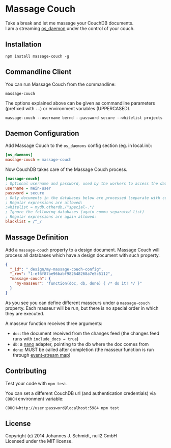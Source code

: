 # Massage Couch
Take a break and let me massage your CouchDB documents.  
I am a streaming [os_daemon](http://docs.couchdb.org/en/latest/config/externals.html#os_daemons) under the control of your couch.  

## Installation
```shell
npm install massage-couch -g
```

## Commandline Client
You can run Massage Couch from the commandline:
```shell
massage-couch
```

The options explained above can be given as commandline parameters (prefixed with
`--`) or environment variables (UPPERCASED).

```shell
massage-couch --username bernd --password secure --whitelist projects
```

## Daemon Configuration
Add Massage Couch to the `os_daemons` config section (eg. in local.ini):

```ini
[os_daemons]
massage-couch = massage-couch
```

Now CouchDB takes care of the Massage Couch process.

```ini
[massage-couch]
; Optional username and password, used by the workers to access the database
username = mein-user
password = secure
; Only documents in the databases below are processed (separate with comma).
; Regular expressions are allowed:
;whitelist = mydb,otherdb,/^special-.*/
; Ignore the following databases (again comma separated list)
; Regular expressions are again allowed:
blacklist = /^_/
```

## Massage Definition
Add a `massage-couch` property to a design document.
Massage Couch will process all databases which have a design document with such
property.

```json
{
  "_id": "_design/my-massage-couch-config",
  "_rev": "1-ef6f87ae96babf982648268a7e5c5112",
  "massage-couch": {
    "my-masseur": "function(doc, db, done) { /* do it! */ }"
  }
}
```

As you see you can define different masseurs under a `massage-couch` property.
Each masseur will be run, but there is no special order in which they are
executed.

A masseur function receives three arguments:
* `doc`: the document received from the changes feed (the changes feed runs with `include_docs = true`)
* `db`: a [nano](https://github.com/dscape/nano) adapter, pointing to the db where the doc comes from
* `done`: MUST be called after completion
  (the masseur function is run through [event-stream map](https://github.com/dominictarr/event-stream#map-asyncfunction))

## Contributing
Test your code with `npm test`.

You can set a different CouchDB url (and authentication credentials) via `COUCH` environment variable:
```shell
COUCH=http://user:password@localhost:5984 npm test
```

## License
Copyright (c) 2014 Johannes J. Schmidt, null2 GmbH  
Licensed under the MIT license.
